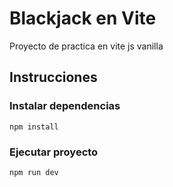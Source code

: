 # Blackjack en Vite

Proyecto de practica en vite js vanilla

## Instrucciones

### Instalar dependencias

```
npm install
```

### Ejecutar proyecto

```
npm run dev
```
